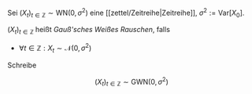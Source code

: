 Sei $(X_t)_{t \in \mathbb{Z}} \sim \text{WN}(0, \sigma^2)$ eine [[zettel/Zeitreihe|Zeitreihe]], $\sigma^2 := \text{Var}[X_0]$.

$(X_t)_{t \in \mathbb{Z}}$ heißt *Gauß'sches Weißes Rauschen*, falls
- $\forall t \in \mathbb{Z} : X_t \sim \mathcal{N}(0, \sigma^2)$

Schreibe

$$
	(X_t)_{t \in \mathbb{Z}} \sim \text{GWN}(0, \sigma^2)
$$
